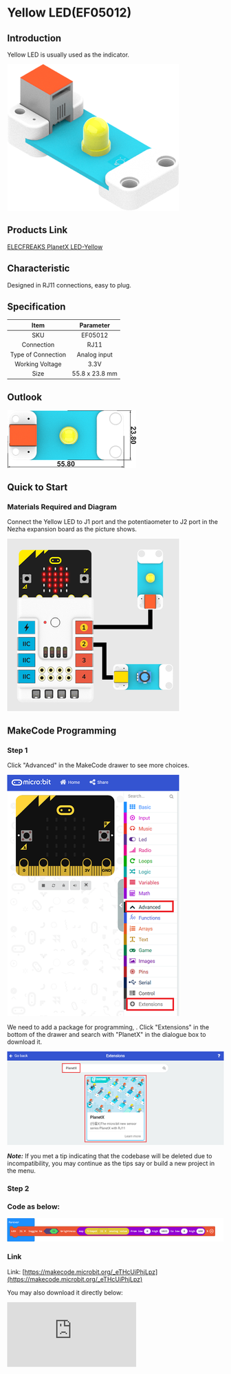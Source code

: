 # Yellow LED(EF05012)

## Introduction

Yellow LED is usually used as the indicator.

![](./images/05012_01.png)

## Products Link

[ELECFREAKS PlanetX LED-Yellow](https://shop.elecfreaks.com/products/elecfreaks-planetx-led-yellow?_pos=1&_sid=03c7379d1&_ss=r)

## Characteristic


 Designed in RJ11 connections, easy to plug.

## Specification


|        Item        |   Parameter    |
| :----------------: | :------------: |
|        SKU         |    EF05012     |
|     Connection     |      RJ11      |
| Type of Connection |  Analog input  |
|  Working Voltage   |      3.3V      |
|        Size        | 55.8 x 23.8 mm |

## Outlook



![](./images/05012_02.png)

## Quick to Start


### Materials Required and Diagram

 Connect the Yellow LED to J1 port and the potentiaometer to J2 port in the Nezha expansion board as the picture shows.


![](./images/05012_03.png)

## MakeCode Programming


### Step 1

Click "Advanced" in the MakeCode drawer to see more choices.

![](./images/05001_04.png)

We need to add a package for programming, . Click "Extensions" in the bottom of the drawer and search with "PlanetX" in the dialogue box to download it.

![](./images/05001_05.png)

***Note:*** If you met a tip indicating that the codebase will be deleted due to incompatibility, you may continue as the tips say or build a new project in the menu.

### Step 2

### Code as below:

![](./images/05009_06.png)


### Link
Link: [https://makecode.microbit.org/_eTHcUiPhjLpz](https://makecode.microbit.org/_eTHcUiPhjLpz)

You may also download it directly below:


<div
    style={{
        position: 'relative',
        paddingBottom: '60%',
        overflow: 'hidden',
    }}
>
    <iframe
        src="https://makecode.microbit.org/_DdAU5d4kMJDh"
        frameborder="0"
        sandbox="allow-popups allow-forms allow-scripts allow-same-origin"
        style={{
            position: 'absolute',
            width: '100%',
            height: '100%',
        }}
    />
</div>

### Result

 The brightness is adjusted by the potentiometer.

## Python Programming


### Step 1

Download the package and unzip it: [PlanetX_MicroPython](https://github.com/lionyhw/PlanetX_MicroPython/archive/master.zip)

Go to   [Python editor](https://python.microbit.org/v/2.0)

![](./images/05001_07.png)

We need to add enum.py and led.py for programming. Click "Load/Save" and then click "Show Files (1)" to see more choices, click "Add file" to add enum.py and led.py from the unzipped package of PlanetX_MicroPython.

![](./images/05001_08.png)
![](./images/05001_09.png)
![](./images/05009_10.png)

### Step 2

### Reference

```
from microbit import *
from enum import *
from led import *
led = LED(J1)

while True:
    led.set_led(1,100)
    sleep(1000)
    led.set_led(1,50)
    sleep(1000)
    led.set_led(0,50)
    sleep(1000)
```

### Result

 LED lights on in 100% brightness for one second and 50% brightness for another sencond and lights off for one second after powering on and it continues working in this way.

## Relevant File


## Technique File
